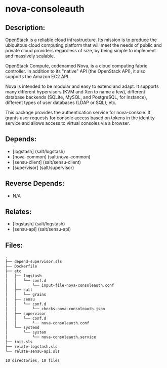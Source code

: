 # nova-consoleauth

## Description:

OpenStack is a reliable cloud infrastructure. Its mission is to produce the ubiquitous cloud computing platform that will meet the needs of public and private cloud providers regardless of size, by being simple to implement and massively scalable.

OpenStack Compute, codenamed Nova, is a cloud computing fabric controller. In addition to its "native" API (the OpenStack API), it also supports the Amazon EC2 API.

Nova is intended to be modular and easy to extend and adapt. It supports many different hypervisors (KVM and Xen to name a few), different database backends (SQLite, MySQL, and PostgreSQL, for instance), different types of user databases (LDAP or SQL), etc.

This package provides the authentication service for nova-console.  It grants user requests for console access based on tokens in the identity service and allows access to virtual consoles via a browser.

## Depends:

  -  [logstash] (salt/logstash)
  -  [nova-common] (salt/nova-common)
  -  [sensu-client] (salt/sensu-client)
  -  [supervisor] (salt/supervisor)

## Reverse Depends:

  -  N/A

## Relates:

  -  [logstash] (salt/logstash)
  -  [sensu-api] (salt/sensu-api)

## Files:

```bash
.
├── depend-supervisor.sls
├── Dockerfile
├── etc
│   ├── logstash
│   │   └── conf.d
│   │       └── input-file-nova-consoleauth.conf
│   ├── salt
│   │   └── grains
│   ├── sensu
│   │   └── conf.d
│   │       └── checks-nova-consoleauth.json
│   ├── supervisor
│   │   └── conf.d
│   │       └── nova-consoleauth.conf
│   └── systemd
│       └── system
│           └── nova-consoleauth.service
├── init.sls
├── relate-logstash.sls
└── relate-sensu-api.sls

10 directories, 10 files
```
